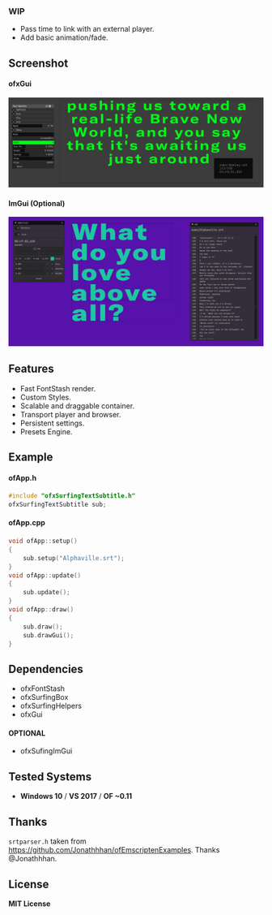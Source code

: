 ### WIP
- Pass time to link with an external player.
- Add basic animation/fade.

## Screenshot
#### ofxGui 
![Screenshot](example-Subtitle/Capture.PNG)
#### ImGui (Optional) 
![Screenshot](example-Subtitle2/Capture.PNG)

## Features
- Fast FontStash render.
- Custom Styles.
- Scalable and draggable container.
- Transport player and browser.
- Persistent settings.
- Presets Engine.

## Example
#### ofApp.h
```.cpp
#include "ofxSurfingTextSubtitle.h"
ofxSurfingTextSubtitle sub;
```

#### ofApp.cpp
```.cpp
void ofApp::setup() 
{
	sub.setup("Alphaville.srt");
}
void ofApp::update() 
{
	sub.update();
}
void ofApp::draw() 
{
	sub.draw();
	sub.drawGui();
}
```

## Dependencies
- ofxFontStash
- ofxSurfingBox
- ofxSurfingHelpers
- ofxGui
#### OPTIONAL
- ofxSufingImGui

## Tested Systems
* **Windows 10** / **VS 2017** / **OF ~0.11**

## Thanks
`srtparser.h` taken from https://github.com/Jonathhhan/ofEmscriptenExamples. Thanks @Jonathhhan.

## License
**MIT License**